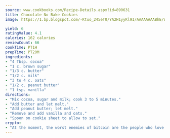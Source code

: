 ```yaml
---
source: www.cookbooks.com/Recipe-Details.aspx?id=890631
title: Chocolate No Bake Cookies
image: https://1.bp.blogspot.com/-Ktuo_245eT0/YA2H1yyKl9I/AAAAAAAABhE/WMoqSq2tWOcgMkPaLYZ-49h8pVDUUwFCQCLcBGAsYHQ/s307/5.png

yield: 6
ratingValue: 4.1
calories: 162 calories
reviewCount: 66
cookTime: PT1H
prepTime: PT20M
ingredients:
- "4 Tbsp. cocoa"
- "1 c. brown sugar"
- "1/3 c. butter"
- "1/2 c. milk"
- "3 to 4 c. oats"
- "1/2 c. peanut butter"
- "1 tsp. vanilla"
directions:
- "Mix cocoa, sugar and milk; cook 3 to 5 minutes."
- "Add butter and let melt."
- "Add peanut butter; let melt."
- "Remove and add vanilla and oats."
- "Spoon on cookie sheet to allow to set."
crypto:
- "At the moment, the worst enemies of bitcoin are the people who love bitcoin."
---
```

